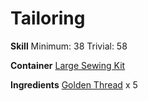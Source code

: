 <!-- TITLE: Golden String -->
<!-- SUBTITLE: Thick string made of fine gold -->

# Tailoring
**Skill**
Minimum: 38
Trivial: 58

**Container**
[Large Sewing Kit](large-sewing-kit)

**Ingredients**
[Golden Thread](golden-thread) x 5